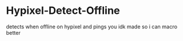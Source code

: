 # Hypixel-Detect-Offline

detects when offline on hypixel and pings you idk
made so i can macro better
